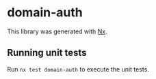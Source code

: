 # domain-auth

This library was generated with [Nx](https://nx.dev).

## Running unit tests

Run `nx test domain-auth` to execute the unit tests.
